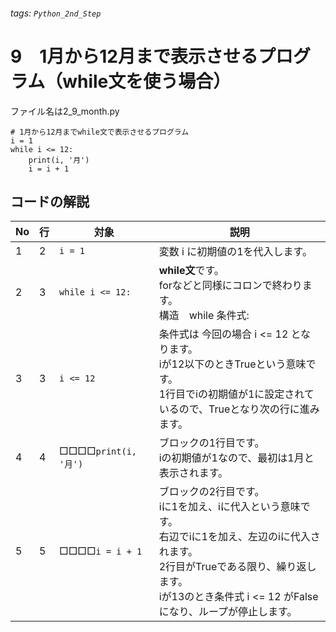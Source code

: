 ###### tags: `Python_2nd_Step`
# 9　1月から12月まで表示させるプログラム（while文を使う場合）

ファイル名は2_9_month.py
```python=
# 1月から12月までwhile文で表示させるプログラム
i = 1
while i <= 12:
    print(i, '月')
    i = i + 1
```

## コードの解説
|No|行|対象|説明|
|---|---|------------|---|
|1|2|`i = 1`|変数 i に初期値の1を代入します。|
|2|3|`while i <= 12:`|**while文**です。<br/>forなどと同様にコロンで終わります。<br/>構造　while 条件式:|
|3|3|`i <= 12`|条件式は 今回の場合 i <= 12 となります。<br/>iが12以下のときTrueという意味です。<br/>1行目でiの初期値が1に設定されているので、Trueとなり次の行に進みます。|
|4|4|□□□□`print(i, '月')`|ブロックの1行目です。<br/>iの初期値が1なので、最初は1月と表示されます。|
|5|5|□□□□`i = i + 1`|ブロックの2行目です。<br/>iに1を加え、iに代入という意味です。<br/>右辺でiに1を加え、左辺のiに代入されます。 <br/>2行目がTrueである限り、繰り返します。<br/>iが13のとき条件式 i <= 12 がFalseになり、ループが停止します。|
